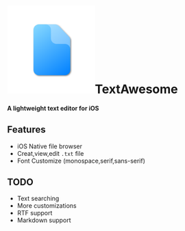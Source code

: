 # <img src="https://github.com/p-z-l/TextAwesome/raw/master/AppIcon/Icon.png" alt="Icon" style="zoom:20%;" />TextAwesome
**A lightweight text editor for iOS**

## Features
- iOS Native file browser
- Creat,view,edit `.txt` file
- Font Customize (monospace,serif,sans-serif)

## TODO
- Text searching
- More customizations
- RTF support
- Markdown support

